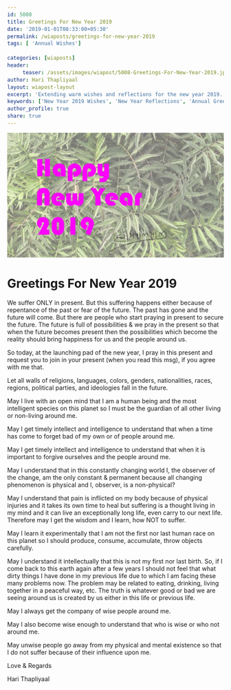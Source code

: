 ```yaml
--- 
id: 5008
title: Greetings For New Year 2019
date: '2019-01-01T08:33:00+05:30'
permalink: /wiaposts/greetings-for-new-year-2019
tags: [ 'Annual Wishes']

categories: [wiaposts] 
header:
     teaser: /assets/images/wiapost/5008-Greetings-For-New-Year-2019.jpg
author: Hari Thapliyaal 
layout: wiapost-layout
excerpt: 'Extending warm wishes and reflections for the new year 2019.'
keywords: ['New Year 2019 Wishes', 'New Year Reflections', 'Annual Greetings', 'Celebrating New Beginnings']
author_profile: true 
share: true 
---
```


![Greetings For New Year 2019](/assets/images/wiapost/5008-Greetings-For-New-Year-2019.jpg)   
   
# Greetings For New Year 2019   
   
We suffer ONLY in present. But this suffering happens either because of repentance of the past or fear of the future. The past has gone and the future will come. But there are people who start praying in present to secure the future. The future is full of possibilities & we pray in the present so that when the future becomes present then the possibilities which become the reality should bring happiness for us and the people around us.

So today, at the launching pad of the new year, I pray in this present and request you to join in your present (when you read this msg), if you agree with me that.

Let all walls of religions, languages, colors, genders, nationalities, races, regions, political parties, and ideologies fall in the future.

May I live with an open mind that I am a human being and the most intelligent species on this planet so I must be the guardian of all other living or non-living around me.

May I get timely intellect and intelligence to understand that when a time has come to forget bad of my own or of people around me.

May I get timely intellect and intelligence to understand that when it is important to forgive ourselves and the people around me.

May I understand that in this constantly changing world I, the observer of the change, am the only constant & permanent because all changing phenomenon is physical and I, observer, is a non-physical?

May I understand that pain is inflicted on my body because of physical injuries and it takes its own time to heal but suffering is a thought living in my mind and it can live an exceptionally long life, even carry to our next life. Therefore may I get the wisdom and I learn, how NOT to suffer.

May I learn it experimentally that I am not the first nor last human race on this planet so I should produce, consume, accumulate, throw objects carefully.

May I understand it intellectually that this is not my first nor last birth. So, if I come back to this earth again after a few years I should not feel that what dirty things I have done in my previous life due to which I am facing these many problems now. The problem may be related to eating, drinking, living together in a peaceful way, etc. The truth is whatever good or bad we are seeing around us is created by us either in this life or previous life.

May I always get the company of wise people around me.

May I also become wise enough to understand that who is wise or who not around me.

May unwise people go away from my physical and mental existence so that I do not suffer because of their influence upon me.

Love & Regards

Hari Thapliyaal
